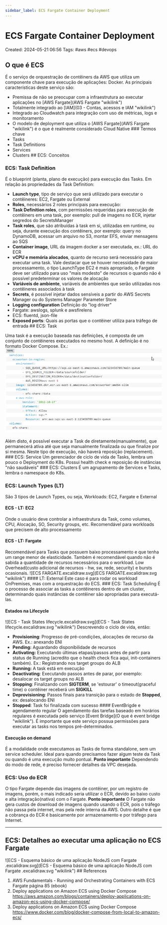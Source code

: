 ```yaml
---
sidebar_label: ECS Fargate Container Deployment
---
```


# ECS Fargate Container Deployment

Created: 2024-05-21 06:56
Tags: \#aws \#ecs \#devops

## O que é ECS

É o serviço de orquestração de contêiners da AWS que utiliza um componente chave para execução de aplicações: Docker.
As principais características deste serviço são:
- Premissa de não se preocupar com a infraestrutura ao executar aplicações no [AWS Fargate](AWS Fargate "wikilink")
- Totalmente integrado ao [IAM](03 - Contas, acessos e IAM "wikilink")
- Integrado ao Cloudwatch para integração com uso de métricas, logs e monitoramento
- O modelo de deployment que utiliza o [AWS Fargate](AWS Fargate "wikilink") é o que é realmente considerado Cloud Native
\### Termos chave
- Tasks
- Task Definitions
- Services
- Clusters
\## ECS: Conceitos

### ECS: Task Definition

É o blueprint (planta, plano de execução) para execução das Tasks.
Em relação às propriedades da Task Definition:
- **Launch type**, tipo de serviço que será utilizado para executar o contêineres: EC2, Fargate ou External
- **Roles**, necessários 2 roles principais para execução:
- **Task Definition roles**, com permissões requeridas para execução de contêiners em uma task, por exemplo: pull de imagens no ECR, injetar segredos do SecretsManager
- **Task roles**, que são atribuídas à task em si, utilizadas em runtime, ou seja, durante execução dos contêiners, por exemplo: query no DynamoDB, acessar um arquivo no S3, montar EFS, enviar mensagens ao SQS
- **Container image**, URL da imagem docker a ser executada, ex.: URL do ECR
- **vCPU e memória alocados**, quanto de recurso será necessário para executar uma task. Vale destacar que se houver necessidade de maior processamento, o tipo LaunchType EC2 é mais apropriado, o Fargate deve ser utilizado para uso "mais modesto" de recursos o quando não é possível predeterminar os valores de alocação
- **Variáveis de ambiente**, variáveis de ambientes que serão utilizadas nos contêineres associados à task
- **Secrets**, é possível injetar dados sensíveis a partir do AWS Secrets Manager ou do Systems Manager Parameter Store
- **Logging configuration** Definição do "log driver"
- Fargate: awslogs, splunk e awsfirelens
- ECS: fluentd, json-file
- **Exposed ports**: Quais as portas que o contêiner utiliza para tráfego de entrada
\## ECS: Task

Uma task é a execução baseada nas definições, é composta de um conjunto de contêineres executados no mesmo host. A definição é no formato Docker Compose.
Ex.:
![Pasted image 20240521093327.png](ECS%20Fargate%20Deployment-media/7d00f780b3fdd7f31b3d44386bd67c230535c1bf.png "wikilink")

Além disto, é possível executar a Task de diretamente(manualmente), que permanecerá ativa até que seja manualmente finalizada ou que finalize por si mesma. Neste tipo de execução, não haverá reposição (replacement).
\### ECS: Service
Um gerenciador de ciclo de vida de Tasks, lembra um pouco o Deployment do K8s. Possui health check e reposição de instâncias "não saudáveis"
\### ECS: Clusters
É um agrupamento de Services e Tasks, lembra o namespace do K8s.

### ECS: Launch Types (LT)

São 3 tipos de Launch Types, ou seja, Workloads: EC2, Fargate e External

#### ECS - LT: EC2

Onde o usuário deve controlar a infraestrutura da Task, como volumes, CPU, Alocação, SO, Security groups, etc. Recomendável para workloads que precisem de alto processamento

#### ECS - LT: Fargate

Recomendável para Tasks que possuem baixo processamento e que tenha um range menor de elasticidade. Também é recomendável quando não é sabida a quantidade de recursos necessários para o workload. Low Overhead(custo adicional de recursos - hw, sw, rede, security) e bursts ocasionais.
![ECS FARGATE.excalidraw.svg](ECS FARGATE.excalidraw.svg "wikilink")
\#### LT: External
Este caso é para rodar os workload OnPremises, mas com a orquestração do ECS.
\### ECS: Task Scheduling
É o processo de associar as tasks a contêineres dentro de um cluster, determinando quais instâncias de contêiner são apropriadas para executá-las.

#### Estados na Lifecycle

![ECS - Task States lifecycle.excalidraw.svg](ECS - Task States lifecycle.excalidraw.svg "wikilink")
Descrevendo o ciclo de vida, então:
- **Provisioning**: Progresso de pré-condições, alocações de recurso da AWS. Ex.: anexando ENI
- **Pending:** Aguardando disponibilidade de recursos
- **Activating:** Executando últimas etapas/passos antes de partir para status de Running (acredito que o health check fica aqui, init-containers também). Ex.: Registrando nos target groups do ALB
- **Running:** A task está em execução
- **Deactivating**: Executando passos antes de parar, por exemplo: desalocar os target groups no ALB
- **Stopping**: Finalizando com **SIGTERM**, se 'estourar' o timeout(graceful time) o contêiner receberá um **SIGKILL**
- **Deprovisioning**: Passos finais para transição para o estado de **Stopped**, ex: desalocando ENI
- **Stopped**: Task foi finalizada com sucesso
\#### EventBrigde e agendamento regular
O agendamento das tarefas baseado em horários regulares é executada pelo serviço [Event Bridge](O que é event bridge "wikilink"). É importante que este serviço possua permissões para executar as tasks nos tempos pré-determinados.

#### Execução on demand

É a modalidade onde executamos as Tasks de forma standalone, sem um service scheduler. Ideal para quando precisamos fazer algum teste da Task ou quando é uma execução muito pontual.
**Ponto importante** Dependendo do modo de rede, é preciso fornecer detalhes da VPC desejada.

### ECS: Uso do ECR

O tipo Fargate depende das imagens de contêiner, por um registro de imagens, porém, o mais indicado seria utilizar o ECR, devido ao baixo custo e alta integração(nativa) com o Fargate.
**Ponto importante** O Fargate não gera custos de download de imagens quando usando o ECR, pois o tráfego não passa pela internet, mas pela rede interna da AWS. Outro detalhe é que a cobrança do ECR é basicamente por armazenamento e por tráfego para Internet.

------------------------------------------------------------------------

## ECS: Detalhes ao executar uma aplicação no ECS Fargate

![ECS - Esquema básico de uma aplicação NodeJS com Fargate .excalidraw.svg](ECS - Esquema básico de uma aplicação NodeJS com Fargate .excalidraw.svg "wikilink")
\## References

1.  AWS Fundamentals - Running and Orchestrating Containers with ECS Fargate página 85 (ebook)
2.  Deploy applications on Amazon ECS using Docker Compose https://aws.amazon.com/blogs/containers/deploy-applications-on-amazon-ecs-using-docker-compose/
3.  Deploy applications on Amazon ECS using Docker Compose https://www.docker.com/blog/docker-compose-from-local-to-amazon-ecs/
